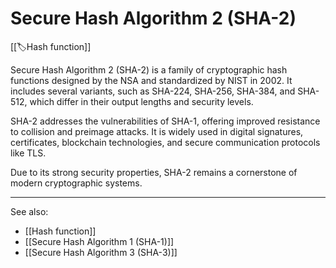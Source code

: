 
# Secure Hash Algorithm 2 (SHA-2)

[[🏷️Hash function]]

Secure Hash Algorithm 2 (SHA-2) is a family of cryptographic hash functions designed by the NSA and standardized by NIST in 2002. It includes several variants, such as SHA-224, SHA-256, SHA-384, and SHA-512, which differ in their output lengths and security levels.

SHA-2 addresses the vulnerabilities of SHA-1, offering improved resistance to collision and preimage attacks. It is widely used in digital signatures, certificates, blockchain technologies, and secure communication protocols like TLS.

Due to its strong security properties, SHA-2 remains a cornerstone of modern cryptographic systems.

---

See also:

- [[Hash function]]
- [[Secure Hash Algorithm 1 (SHA-1)]]
- [[Secure Hash Algorithm 3 (SHA-3)]]
